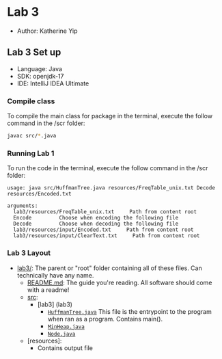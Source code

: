 # Lab 3
* Author: Katherine Yip
  
## Lab 3 Set up
* Language: Java
* SDK: openjdk-17
* IDE: IntelliJ IDEA Ultimate

### Compile class
To compile the main class for package in the terminal, execute the follow command in the /scr folder:

```bash
javac src/*.java
```

### Running Lab 1
To run the code in the terminal, execute the follow command in the /scr folder:

```commandline
usage: java src/HuffmanTree.java resources/FreqTable_unix.txt Decode resources/Encoded.txt

arguments:
  lab3/resources/FreqTable_unix.txt     Path from content root
  Encode         Choose when encoding the following file
  Decode         Choose when decoding the following file
  lab3/resources/input/Encoded.txt     Path from content root
  lab3/resources/input/ClearText.txt     Path from content root
```

### Lab 3 Layout
* [lab3/](.): The parent or "root" folder containing all of these files. Can technically have any name.
    * [README.md](README.md):
      The guide you're reading. All software should come with a readme!
    * [src](src):
        * [lab3] (lab3)
            * [`HuffmanTree.java`](src/HuffmanTree.java)
              This file is the entrypoint to the program when ran as a program. Contains main().
            * [`MinHeap.java`](src/MinHeap.java)
            * [`Node.java`](src/Node.java)
    * [resources]:
        * Contains output file